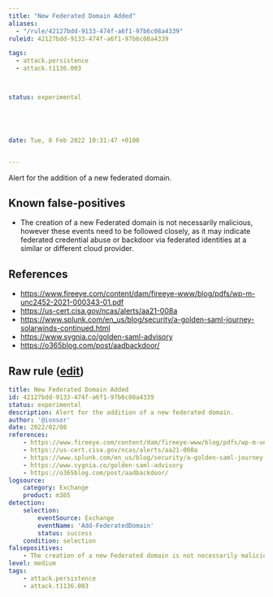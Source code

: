 ```yaml
---
title: "New Federated Domain Added"
aliases:
  - "/rule/42127bdd-9133-474f-a6f1-97b6c08a4339"
ruleid: 42127bdd-9133-474f-a6f1-97b6c08a4339

tags:
  - attack.persistence
  - attack.t1136.003



status: experimental





date: Tue, 8 Feb 2022 10:31:47 +0100


---
```


Alert for the addition of a new federated domain.

<!--more-->


## Known false-positives

* The creation of a new Federated domain is not necessarily malicious, however these events need to be followed closely, as it may indicate federated credential abuse or backdoor via federated identities at a similar or different cloud provider.



## References

* https://www.fireeye.com/content/dam/fireeye-www/blog/pdfs/wp-m-unc2452-2021-000343-01.pdf
* https://us-cert.cisa.gov/ncas/alerts/aa21-008a
* https://www.splunk.com/en_us/blog/security/a-golden-saml-journey-solarwinds-continued.html
* https://www.sygnia.co/golden-saml-advisory
* https://o365blog.com/post/aadbackdoor/


## Raw rule ([edit](https://github.com/SigmaHQ/sigma/edit/master/rules/cloud/m365/microsoft365_new_federated_domain_added.yml))
```yaml
title: New Federated Domain Added
id: 42127bdd-9133-474f-a6f1-97b6c08a4339
status: experimental
description: Alert for the addition of a new federated domain.
author: '@ionsor'
date: 2022/02/08
references:
    - https://www.fireeye.com/content/dam/fireeye-www/blog/pdfs/wp-m-unc2452-2021-000343-01.pdf
    - https://us-cert.cisa.gov/ncas/alerts/aa21-008a
    - https://www.splunk.com/en_us/blog/security/a-golden-saml-journey-solarwinds-continued.html
    - https://www.sygnia.co/golden-saml-advisory
    - https://o365blog.com/post/aadbackdoor/
logsource:
    category: Exchange
    product: m365
detection:
    selection:
        eventSource: Exchange
        eventName: 'Add-FederatedDomain'
        status: success
    condition: selection
falsepositives:
    - The creation of a new Federated domain is not necessarily malicious, however these events need to be followed closely, as it may indicate federated credential abuse or backdoor via federated identities at a similar or different cloud provider.
level: medium
tags:
    - attack.persistence
    - attack.t1136.003

```

